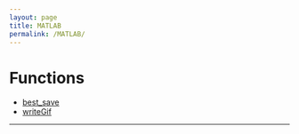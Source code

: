 ```yaml
---
layout: page
title: MATLAB
permalink: /MATLAB/
---
```


# Functions 

* [best_save](/best_save_m.md)
* [writeGif](/writeGif_m.md)

---
